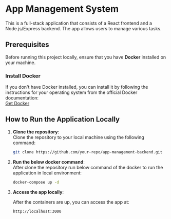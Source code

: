 # App Management System

This is a full-stack application that consists of a React frontend and a Node.js/Express backend. The app allows users to manage various tasks.

## Prerequisites

Before running this project locally, ensure that you have **Docker** installed on your machine.

### Install Docker

If you don't have Docker installed, you can install it by following the instructions for your operating system from the official Docker documentation:  
[Get Docker](https://docs.docker.com/get-docker/)

## How to Run the Application Locally

1. **Clone the repository**:  
   Clone the repository to your local machine using the following command:

   ```bash
   git clone https://github.com/your-repo/app-management-backend.git
   ```

2. **Run the below docker command**:  
   After clone the repository run below command of the docker to run the application in local environment:

   ```bash
   docker-compose up -d
   ```

3. **Access the app locally**:

   After the containers are up, you can access the app at:

   ```bash
   http://localhost:3000
   ```
